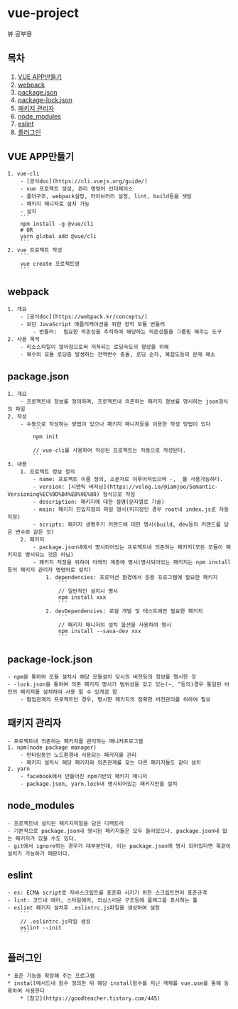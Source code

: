 # vue-project
뷰 공부용

## 목차

1. [VUE APP만들기](#vue-app만들기)
2. [webpack](#webpack)
3. [package.json](#packagejson)
4. [package-lock.json](#package-lockjson)
5. [패키지 관리자](#패키지-관리자)
5. [node_modules](#node_modules)
6. [eslint](#eslint)
7. [플러그인](#플러그인)






## VUE APP만들기
    1. vue-cli
        - [공식doc](https://cli.vuejs.org/guide/)
        - vue 프로젝트 생성, 관리 명령어 인터페이스
        - 폴더구조, webpack설정, 라이브러리 설정, lint, build등을 셋팅
        - 패키지 매니저로 설치 가능
        - 설치
        ```
        npm install -g @vue/cli
        # OR
        yarn global add @vue/cli
        ```
    2. vue 프로젝트 작성
        ```
        vue create 프로젝트명
        ```
## webpack
    1. 개요
        - [공식doc](https://webpack.kr/concepts/)
        - 모던 JavaScript 애플리케이션을 위한 정적 모듈 번들러
            - 번들러:  필요한 의존성을 추적하여 해당하는 의존성들을 그룹핑 해주는 도구
    2. 사용 목적
        - 리소스파일이 많아짐으로써 저하되는 로딩속도의 향상을 위해
        - 복수의 모듈 로딩중 발생하는 전역변수 충돌, 로딩 순차, 복잡도등의 문제 해소
## package.json
    1. 개요
        - 프로젝트내 정보를 정의하며, 프로젝트내 의존하는 패키지 정보를 명시하는 json형식의 파일
    2. 작성
        - 수동으로 작성하는 방법이 있으나 패키지 매니저등을 이용한 작성 방법이 있다
            ```
            npm init

            // vue-cli를 사용하여 작성된 프로젝트는 자동으로 작성된다.
            ```
    3. 내용
        1. 프로젝트 정보 정의
            - name: 프로젝트 이름 정의, 소문자로 이루어져있으며 -, _를 사용가능하다.
            - version: [시맨틱 버저닝](https://velog.io/@iamjoo/Semantic-Versioning%EC%9D%B4%EB%9E%80) 형식으로 작성
            - description: 패키지에 대한 설명(문자열로 기술)
            - main: 패키지 진입지점의 파일 명시(미지정인 경우 root내 index.js로 자동 지정)
            - scripts: 패키지 생명주기 커맨드에 대한 명시(build, dev등의 커맨드를 담은 변수와 같은 것)
        2. 패키지
            - package.json내에서 명시되어있는 프로젝트내 의존하는 패키지(모든 모듈이 패키지로 명시되는 것은 아님)
            - 패키지 지정을 위하여 아래의 계층에 명시(명시되어있는 패키지는 npm install등의 패키지 관리자 명령어로 설치)
                1. dependencies: 프로덕션 환경에서 응용 프로그램에 필요한 패키지
                    ```
                    // 일반적인 설치시 명시
                    npm install xxx
                    ```
                2. devDependencies: 로컬 개발 및 테스트에만 필요한 패키지
                    ```
                    // 패키지 매니저의 설치 옵션을 사용하여 명시
                    npm install --sava-dev xxx
                    ```
## package-lock.json
    - npm을 통하여 모듈 설치시 해당 모듈설치 당시의 버전등의 정보를 명시한 것
    - -lock.json을 통하여 의존 패키지 명시가 범위성을 갖고 있는(~, ^등의)경우 통일된 버전의 패키지를 설치하여 사용 할 수 있게끔 함
        - 협업관계의 프로젝트인 경우, 명시한 패키지의 정확한 버전관리를 위하여 필요
## 패키지 관리자
    - 프로젝트내 의존하는 패키지를 관리하는 매니저프로그램
    1. npm(node package manager)
        - 런타임동안 노드환경내 사용되는 패키지를 관리
        - 패키지 설치시 해당 패키지와 의존관계를 갖는 다른 패키지들도 같이 설치
    2. yarn
        - facebook에서 만들어진 npm기반의 패키지 매니저
        - package.json, yarn.lock내 명시되어있는 패키지만을 설치
## node_modules
    - 프로젝트내 설치된 패키지파일을 담은 디렉토리
    - 기본적으로 package.json내 명시된 패키지들은 모두 들어있으나. package.json내 없는 패키지가 있을 수도 있다.
    - git에서 ignore하는 경우가 대부분인데, 이는 package.json에 명시 되어있다면 똑같이 설치가 가능하기 때문이다.
## eslint
    - es: ECMA script로 자바스크립트를 표준화 시키기 위한 스크립트언어 표준규격
    - lint: 코드내 에러, 스타일에러, 의심스러운 구조등에 플래그를 표시하는 툴
    - eslint 패키지 설치후 .eslintrc.js파일을 생성하여 설정
        ```
        // .eslintrc.js파일 생성
        eslint --init
        ```
## 플러그인
    * 표준 기능을 확장해 주는 프로그램
    * install메서드내 함수 정의한 뒤 해당 install함수를 지닌 객체를 vue.use를 통해 등록하여 사용한다
        * [참고](https://goodteacher.tistory.com/445)
